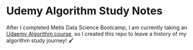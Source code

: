 # Udemy Algorithm Study Notes

After I completed Metis Data Science Bootcamp, I am currently taking an [Udaemy Algorithm course](https://www.udemy.com/course/python-for-data-structures-algorithms-and-interviews/), so I created this repo to leave a history of my algorithm study journey! 🖌
